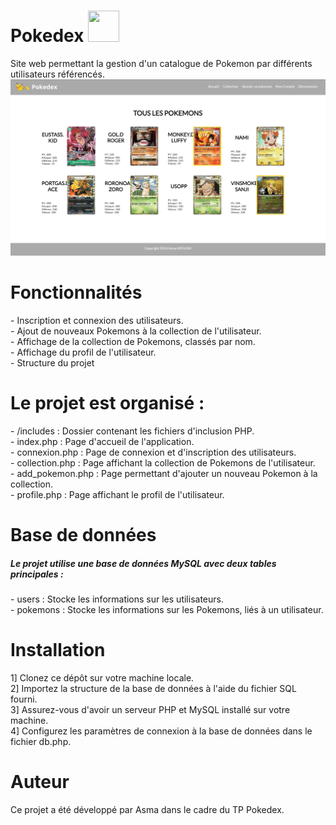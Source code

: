 # Pokedex <img width="50px" height="50px" src="https://media.tenor.com/rbx3ph5SLRUAAAAj/pikachu-pokemon.gif">
Site web permettant la gestion d'un catalogue de Pokemon par différents utilisateurs référencés.
![Illustration](Pokedex/images/illustration.png)

<h1>Fonctionnalités</h1>
<p>
    - Inscription et connexion des utilisateurs. <br>
    - Ajout de nouveaux Pokemons à la collection de l'utilisateur. <br>
    - Affichage de la collection de Pokemons, classés par nom. <br>
    - Affichage du profil de l'utilisateur. <br>
    - Structure du projet
</p>

<h1>Le projet est organisé :</h1>
<p>
- /includes : Dossier contenant les fichiers d'inclusion PHP. <br>
- index.php : Page d'accueil de l'application. <br>
- connexion.php : Page de connexion et d'inscription des utilisateurs. <br>
- collection.php : Page affichant la collection de Pokemons de l'utilisateur. <br>
- add_pokemon.php : Page permettant d'ajouter un nouveau Pokemon à la collection. <br>
- profile.php : Page affichant le profil de l'utilisateur.
</p>

<h1>Base de données</h1>
<h5>Le projet utilise une base de données MySQL avec deux tables principales :</h5>
<p>
- users : Stocke les informations sur les utilisateurs. <br> 
- pokemons : Stocke les informations sur les Pokemons, liés à un utilisateur. <br>
</p>

<h1>Installation</h1>
<p>
1] Clonez ce dépôt sur votre machine locale. <br>
2] Importez la structure de la base de données à l'aide du fichier SQL fourni. <br>
3] Assurez-vous d'avoir un serveur PHP et MySQL installé sur votre machine. <br>
4] Configurez les paramètres de connexion à la base de données dans le fichier db.php.</p>

<h1>Auteur</h1>
<p>
Ce projet a été développé par Asma dans le cadre du TP Pokedex.</p>
